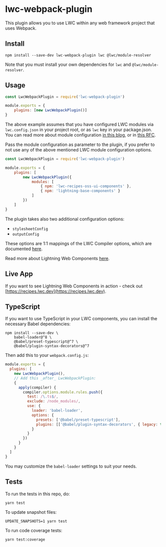 # lwc-webpack-plugin

This plugin allows you to use LWC within any web framework project that uses Webpack.

## Install

    npm install --save-dev lwc-webpack-plugin lwc @lwc/module-resolver

Note that you must install your own dependencies for `lwc` and `@lwc/module-resolver`.

## Usage

```javascript
const LwcWebpackPlugin = require('lwc-webpack-plugin')

module.exports = {
    plugins: [new LwcWebpackPlugin()]
}
```

The above example assumes that you have configured LWC modules via `lwc.config.json` in your project root, or as `lwc` key in your package.json. You can read more about module configuration [in this blog](https://developer.salesforce.com/blogs/2020/09/lightning-web-components-module-resolution.html), or in [this RFC](https://rfcs.lwc.dev/rfcs/lwc/0020-module-resolution).

Pass the module configuration as parameter to the plugin, if you prefer to not use any of the above mentioned LWC module configuration options.

```javascript
const LwcWebpackPlugin = require('lwc-webpack-plugin')

module.exports = {
    plugins: [
        new LwcWebpackPlugin({
            modules: [
                { npm: 'lwc-recipes-oss-ui-components' },
                { npm: 'lightning-base-components' }
            ]
        })
    ]
}
```

The plugin takes also two additional configuration options:

-   `stylesheetConfig`
-   `outputConfig`

These options are 1:1 mappings of the LWC Compiler options, which are documented [here](https://github.com/salesforce/lwc/tree/master/packages/%40lwc/compiler#apis).

Read more about Lightning Web Components [here](https://github.com/muenzpraeger/create-lwc-app).

## Live App

If you want to see Lightning Web Components in action - check out [https://recipes.lwc.dev](https://recipes.lwc.dev).

## TypeScript

If you want to use TypeScript in your LWC components, you can install the necessary Babel dependencies:

```shell
npm install --save-dev \
    babel-loader@^8 \
    @babel/preset-typescript@^7 \
    @babel/plugin-syntax-decorators@^7
```

Then add this to your `webpack.config.js`:

```js
module.exports = {
  plugins: [
    new LwcWebpackPlugin(),
    // Add this _after_ LwcWebpackPlugin:
    {
      apply(compiler) {
        compiler.options.module.rules.push({
          test: /\.ts$/,
          exclude: /node_modules/,
          use: {
            loader: 'babel-loader',
            options: {
              presets: ['@babel/preset-typescript'],
              plugins: [['@babel/plugin-syntax-decorators', { legacy: true }]],
            }
          }
        })
      }
    }
  ]
}
```

You may customize the `babel-loader` settings to suit your needs.

## Tests

To run the tests in this repo, do:

    yarn test

To update snapshot files:

    UPDATE_SNAPSHOTS=1 yarn test

To run code coverage tests:

    yarn test:coverage
